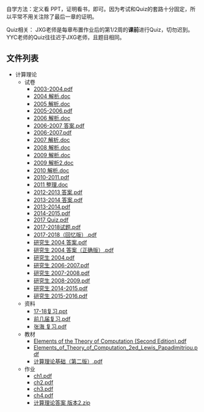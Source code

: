 自学方法：定义看 PPT，证明看书，即可。因为考试和Quiz的套路十分固定，所以平常不用关注除了最后一章的证明。

Quiz相关： JXG老师是每章布置作业后的第1/2周的**课前**进行Quiz，切勿迟到。YYC老师的Quiz往往迟于JXG老师，且题目相同。


## 文件列表

- 计算理论
    - 试卷
        - [2003-2004.pdf](https%3A//github.com/QSCTech/zju-icicles/raw/master/%E8%AE%A1%E7%AE%97%E7%90%86%E8%AE%BA/%E8%AF%95%E5%8D%B7/2003-2004.pdf)
        - [2004 解析.doc](https%3A//github.com/QSCTech/zju-icicles/raw/master/%E8%AE%A1%E7%AE%97%E7%90%86%E8%AE%BA/%E8%AF%95%E5%8D%B7/2004%20%E8%A7%A3%E6%9E%90.doc)
        - [2005 解析.doc](https%3A//github.com/QSCTech/zju-icicles/raw/master/%E8%AE%A1%E7%AE%97%E7%90%86%E8%AE%BA/%E8%AF%95%E5%8D%B7/2005%20%E8%A7%A3%E6%9E%90.doc)
        - [2005-2006.pdf](https%3A//github.com/QSCTech/zju-icicles/raw/master/%E8%AE%A1%E7%AE%97%E7%90%86%E8%AE%BA/%E8%AF%95%E5%8D%B7/2005-2006.pdf)
        - [2006 解析.doc](https%3A//github.com/QSCTech/zju-icicles/raw/master/%E8%AE%A1%E7%AE%97%E7%90%86%E8%AE%BA/%E8%AF%95%E5%8D%B7/2006%20%E8%A7%A3%E6%9E%90.doc)
        - [2006-2007 答案.pdf](https%3A//github.com/QSCTech/zju-icicles/raw/master/%E8%AE%A1%E7%AE%97%E7%90%86%E8%AE%BA/%E8%AF%95%E5%8D%B7/2006-2007%20%E7%AD%94%E6%A1%88.pdf)
        - [2006-2007.pdf](https%3A//github.com/QSCTech/zju-icicles/raw/master/%E8%AE%A1%E7%AE%97%E7%90%86%E8%AE%BA/%E8%AF%95%E5%8D%B7/2006-2007.pdf)
        - [2007 解析.doc](https%3A//github.com/QSCTech/zju-icicles/raw/master/%E8%AE%A1%E7%AE%97%E7%90%86%E8%AE%BA/%E8%AF%95%E5%8D%B7/2007%20%E8%A7%A3%E6%9E%90.doc)
        - [2008 解析.doc](https%3A//github.com/QSCTech/zju-icicles/raw/master/%E8%AE%A1%E7%AE%97%E7%90%86%E8%AE%BA/%E8%AF%95%E5%8D%B7/2008%20%E8%A7%A3%E6%9E%90.doc)
        - [2009 解析.doc](https%3A//github.com/QSCTech/zju-icicles/raw/master/%E8%AE%A1%E7%AE%97%E7%90%86%E8%AE%BA/%E8%AF%95%E5%8D%B7/2009%20%E8%A7%A3%E6%9E%90.doc)
        - [2009 解析2.doc](https%3A//github.com/QSCTech/zju-icicles/raw/master/%E8%AE%A1%E7%AE%97%E7%90%86%E8%AE%BA/%E8%AF%95%E5%8D%B7/2009%20%E8%A7%A3%E6%9E%902.doc)
        - [2010 解析.doc](https%3A//github.com/QSCTech/zju-icicles/raw/master/%E8%AE%A1%E7%AE%97%E7%90%86%E8%AE%BA/%E8%AF%95%E5%8D%B7/2010%20%E8%A7%A3%E6%9E%90.doc)
        - [2010-2011.pdf](https%3A//github.com/QSCTech/zju-icicles/raw/master/%E8%AE%A1%E7%AE%97%E7%90%86%E8%AE%BA/%E8%AF%95%E5%8D%B7/2010-2011.pdf)
        - [2011 整理.doc](https%3A//github.com/QSCTech/zju-icicles/raw/master/%E8%AE%A1%E7%AE%97%E7%90%86%E8%AE%BA/%E8%AF%95%E5%8D%B7/2011%20%E6%95%B4%E7%90%86.doc)
        - [2012-2013 答案.pdf](https%3A//github.com/QSCTech/zju-icicles/raw/master/%E8%AE%A1%E7%AE%97%E7%90%86%E8%AE%BA/%E8%AF%95%E5%8D%B7/2012-2013%20%E7%AD%94%E6%A1%88.pdf)
        - [2013-2014 答案.pdf](https%3A//github.com/QSCTech/zju-icicles/raw/master/%E8%AE%A1%E7%AE%97%E7%90%86%E8%AE%BA/%E8%AF%95%E5%8D%B7/2013-2014%20%E7%AD%94%E6%A1%88.pdf)
        - [2013-2014.pdf](https%3A//github.com/QSCTech/zju-icicles/raw/master/%E8%AE%A1%E7%AE%97%E7%90%86%E8%AE%BA/%E8%AF%95%E5%8D%B7/2013-2014.pdf)
        - [2014-2015.pdf](https%3A//github.com/QSCTech/zju-icicles/raw/master/%E8%AE%A1%E7%AE%97%E7%90%86%E8%AE%BA/%E8%AF%95%E5%8D%B7/2014-2015.pdf)
        - [2017 Quiz.pdf](https%3A//github.com/QSCTech/zju-icicles/raw/master/%E8%AE%A1%E7%AE%97%E7%90%86%E8%AE%BA/%E8%AF%95%E5%8D%B7/2017%20Quiz.pdf)
        - [2017-2018试题.pdf](https%3A//github.com/QSCTech/zju-icicles/raw/master/%E8%AE%A1%E7%AE%97%E7%90%86%E8%AE%BA/%E8%AF%95%E5%8D%B7/2017-2018%E8%AF%95%E9%A2%98.pdf)
        - [2017-2018（回忆版）.pdf](https%3A//github.com/QSCTech/zju-icicles/raw/master/%E8%AE%A1%E7%AE%97%E7%90%86%E8%AE%BA/%E8%AF%95%E5%8D%B7/2017-2018%EF%BC%88%E5%9B%9E%E5%BF%86%E7%89%88%EF%BC%89.pdf)
        - [研究生 2004 答案.pdf](https%3A//github.com/QSCTech/zju-icicles/raw/master/%E8%AE%A1%E7%AE%97%E7%90%86%E8%AE%BA/%E8%AF%95%E5%8D%B7/%E7%A0%94%E7%A9%B6%E7%94%9F%202004%20%E7%AD%94%E6%A1%88.pdf)
        - [研究生 2004 答案（正确版）.pdf](https%3A//github.com/QSCTech/zju-icicles/raw/master/%E8%AE%A1%E7%AE%97%E7%90%86%E8%AE%BA/%E8%AF%95%E5%8D%B7/%E7%A0%94%E7%A9%B6%E7%94%9F%202004%20%E7%AD%94%E6%A1%88%EF%BC%88%E6%AD%A3%E7%A1%AE%E7%89%88%EF%BC%89.pdf)
        - [研究生 2004.pdf](https%3A//github.com/QSCTech/zju-icicles/raw/master/%E8%AE%A1%E7%AE%97%E7%90%86%E8%AE%BA/%E8%AF%95%E5%8D%B7/%E7%A0%94%E7%A9%B6%E7%94%9F%202004.pdf)
        - [研究生 2006-2007.pdf](https%3A//github.com/QSCTech/zju-icicles/raw/master/%E8%AE%A1%E7%AE%97%E7%90%86%E8%AE%BA/%E8%AF%95%E5%8D%B7/%E7%A0%94%E7%A9%B6%E7%94%9F%202006-2007.pdf)
        - [研究生 2007-2008.pdf](https%3A//github.com/QSCTech/zju-icicles/raw/master/%E8%AE%A1%E7%AE%97%E7%90%86%E8%AE%BA/%E8%AF%95%E5%8D%B7/%E7%A0%94%E7%A9%B6%E7%94%9F%202007-2008.pdf)
        - [研究生 2008-2009.pdf](https%3A//github.com/QSCTech/zju-icicles/raw/master/%E8%AE%A1%E7%AE%97%E7%90%86%E8%AE%BA/%E8%AF%95%E5%8D%B7/%E7%A0%94%E7%A9%B6%E7%94%9F%202008-2009.pdf)
        - [研究生 2014-2015.pdf](https%3A//github.com/QSCTech/zju-icicles/raw/master/%E8%AE%A1%E7%AE%97%E7%90%86%E8%AE%BA/%E8%AF%95%E5%8D%B7/%E7%A0%94%E7%A9%B6%E7%94%9F%202014-2015.pdf)
        - [研究生 2015-2016.pdf](https%3A//github.com/QSCTech/zju-icicles/raw/master/%E8%AE%A1%E7%AE%97%E7%90%86%E8%AE%BA/%E8%AF%95%E5%8D%B7/%E7%A0%94%E7%A9%B6%E7%94%9F%202015-2016.pdf)
    - 资料
        - [17-18复习.ppt](https%3A//github.com/QSCTech/zju-icicles/raw/master/%E8%AE%A1%E7%AE%97%E7%90%86%E8%AE%BA/%E8%B5%84%E6%96%99/17-18%E5%A4%8D%E4%B9%A0.ppt)
        - [前几届复习.pdf](https%3A//github.com/QSCTech/zju-icicles/raw/master/%E8%AE%A1%E7%AE%97%E7%90%86%E8%AE%BA/%E8%B5%84%E6%96%99/%E5%89%8D%E5%87%A0%E5%B1%8A%E5%A4%8D%E4%B9%A0.pdf)
        - [张海 复习.pdf](https%3A//github.com/QSCTech/zju-icicles/raw/master/%E8%AE%A1%E7%AE%97%E7%90%86%E8%AE%BA/%E8%B5%84%E6%96%99/%E5%BC%A0%E6%B5%B7%20%E5%A4%8D%E4%B9%A0.pdf)
    - 教材
        - [Elements of the Theory of Computation (Second Edition).pdf](https%3A//github.com/QSCTech/zju-icicles/raw/master/%E8%AE%A1%E7%AE%97%E7%90%86%E8%AE%BA/%E6%95%99%E6%9D%90/Elements%20of%20the%20Theory%20of%20Computation%20%28Second%20Edition%29.pdf)
        - [Elements_of_Theory_of_Computation_2ed_Lewis_Papadimitriou.pdf](https%3A//github.com/QSCTech/zju-icicles/raw/master/%E8%AE%A1%E7%AE%97%E7%90%86%E8%AE%BA/%E6%95%99%E6%9D%90/Elements_of_Theory_of_Computation_2ed_Lewis_Papadimitriou.pdf)
        - [计算理论基础（第二版）.pdf](https%3A//github.com/QSCTech/zju-icicles/raw/master/%E8%AE%A1%E7%AE%97%E7%90%86%E8%AE%BA/%E6%95%99%E6%9D%90/%E8%AE%A1%E7%AE%97%E7%90%86%E8%AE%BA%E5%9F%BA%E7%A1%80%EF%BC%88%E7%AC%AC%E4%BA%8C%E7%89%88%EF%BC%89.pdf)
    - 作业
        - [ch1.pdf](https%3A//github.com/QSCTech/zju-icicles/raw/master/%E8%AE%A1%E7%AE%97%E7%90%86%E8%AE%BA/%E4%BD%9C%E4%B8%9A/ch1.pdf)
        - [ch2.pdf](https%3A//github.com/QSCTech/zju-icicles/raw/master/%E8%AE%A1%E7%AE%97%E7%90%86%E8%AE%BA/%E4%BD%9C%E4%B8%9A/ch2.pdf)
        - [ch3.pdf](https%3A//github.com/QSCTech/zju-icicles/raw/master/%E8%AE%A1%E7%AE%97%E7%90%86%E8%AE%BA/%E4%BD%9C%E4%B8%9A/ch3.pdf)
        - [ch4.pdf](https%3A//github.com/QSCTech/zju-icicles/raw/master/%E8%AE%A1%E7%AE%97%E7%90%86%E8%AE%BA/%E4%BD%9C%E4%B8%9A/ch4.pdf)
        - [计算理论答案 版本2.zip](https%3A//github.com/QSCTech/zju-icicles/raw/master/%E8%AE%A1%E7%AE%97%E7%90%86%E8%AE%BA/%E4%BD%9C%E4%B8%9A/%E8%AE%A1%E7%AE%97%E7%90%86%E8%AE%BA%E7%AD%94%E6%A1%88%20%E7%89%88%E6%9C%AC2.zip)
